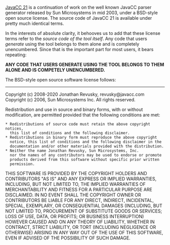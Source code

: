 [JavaCC 21](https://javacc.com/) is a continuation of work on the well known JavaCC parser generator released by Sun Microsystems in mid 2003, under a BSD-style open source license. The source code of JavaCC 21 is available under pretty much identical terms. 

In the interests of absolute clarity, it behooves us to add that these license terms refer to the *source code of the tool itself*. Any code that users *generate* using the tool belongs to them alone and is completely unencumbered. Since that is the important part for most users, it bears repeating:

**ANY CODE THAT USERS GENERATE USING THE TOOL BELONGS TO THEM ALONE AND IS COMPETELY UNENCUMBERED.**

The BSD-style open source software license follows:
<HR>
Copyright (c) 2008-2020 Jonathan Revusky, revusky@javacc.com
Copyright (c) 2006, Sun Microsystems Inc.
All rights reserved.

Redistribution and use in source and binary forms, with or without
modification, are permitted provided that the following conditions are met:

    * Redistributions of source code must retain the above copyright notices,
      this list of conditions and the following disclaimer.
    * Redistributions in binary form must reproduce the above copyright
      notice, this list of conditions and the following disclaimer in the
      documentation and/or other materials provided with the distribution.
    * Neither the name Jonathan Revusky, Sun Microsystems, Inc.
      nor the names of any contributors may be used to endorse or promote
      products derived from this software without specific prior written
      permission.
 
THIS SOFTWARE IS PROVIDED BY THE COPYRIGHT HOLDERS AND CONTRIBUTORS "AS IS"
AND ANY EXPRESS OR IMPLIED WARRANTIES, INCLUDING, BUT NOT LIMITED TO, THE
IMPLIED WARRANTIES OF MERCHANTABILITY AND FITNESS FOR A PARTICULAR PURPOSE
ARE DISCLAIMED. IN NO EVENT SHALL THE COPYRIGHT OWNER OR CONTRIBUTORS BE
LIABLE FOR ANY DIRECT, INDIRECT, INCIDENTAL, SPECIAL, EXEMPLARY, OR
CONSEQUENTIAL DAMAGES (INCLUDING, BUT NOT LIMITED TO, PROCUREMENT OF
SUBSTITUTE GOODS OR SERVICES; LOSS OF USE, DATA, OR PROFITS; OR BUSINESS
INTERRUPTION) HOWEVER CAUSED AND ON ANY THEORY OF LIABILITY, WHETHER IN
CONTRACT, STRICT LIABILITY, OR TORT (INCLUDING NEGLIGENCE OR OTHERWISE)
ARISING IN ANY WAY OUT OF THE USE OF THIS SOFTWARE, EVEN IF ADVISED OF
THE POSSIBILITY OF SUCH DAMAGE.
